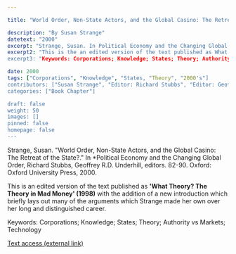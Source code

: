 ```yaml
---

title: "World Order, Non-State Actors, and the Global Casino: The Retreat of the State?"

description: "By Susan Strange"
datetext: "2000"
excerpt: "Strange, Susan. In Political Economy and the Changing Global Order. Richard Stubbs, Geoffrey R.D. Underhill, editors. 82-90. Oxford: Oxford University Press, 2000."
excerpt2: "This is the an edited version of the text published as What Theory? The Theory in Mad Money (1998) with the addition of a new introduction which briefly lays out many of the arguments which Strange made her own over her long and distinguished career.
excerpt3: "Keywords: Corporations; Knowledge; States; Theory; Authority vs Markets; Technology"

date: 2000
tags: ["Corporations", "Knowledge", "States, "Theory", "2000's"]
contributors: ["Susan Strange", "Editor: Richard Stubbs", "Editor: Geoffrey R.D. Underhill"]
categories: ["Book Chapter"]

draft: false
weight: 50
images: []
pinned: false
homepage: false
---
```


Strange, Susan. "World Order, Non-State Actors, and the Global Casino: The Retreat of the State?." In *Political Economy and the Changing Global Order, Richard Stubbs, Geoffrey R.D. Underhill, editors. 82-90. Oxford: Oxford University Press, 2000.

This is an edited version of the text published as **'What Theory? The Theory in Mad Money' (1998)** with the addition of a new introduction which briefly lays out many of the arguments which Strange made her own over her long and distinguished career.

Keywords: Corporations; Knowledge; States; Theory; Authority vs Markets; Technology

[Text access (external link)](https://www.worldcat.org/title/58545076)
